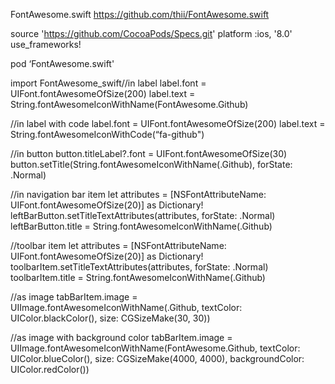 FontAwesome.swift
https://github.com/thii/FontAwesome.swift


source 'https://github.com/CocoaPods/Specs.git'
platform :ios, '8.0'
use_frameworks!


pod ‘FontAwesome.swift'


import FontAwesome_swift//in label
label.font = UIFont.fontAwesomeOfSize(200)
label.text = String.fontAwesomeIconWithName(FontAwesome.Github)

//in label with code
label.font = UIFont.fontAwesomeOfSize(200)
label.text = String.fontAwesomeIconWithCode(“fa-github")

//in button
button.titleLabel?.font = UIFont.fontAwesomeOfSize(30)
button.setTitle(String.fontAwesomeIconWithName(.Github), forState: .Normal)

//in navigation bar item
let attributes = [NSFontAttributeName: UIFont.fontAwesomeOfSize(20)] as Dictionary!
leftBarButton.setTitleTextAttributes(attributes, forState: .Normal)
leftBarButton.title = String.fontAwesomeIconWithName(.Github)

//toolbar item
let attributes = [NSFontAttributeName: UIFont.fontAwesomeOfSize(20)] as Dictionary!
toolbarItem.setTitleTextAttributes(attributes, forState: .Normal)
toolbarItem.title = String.fontAwesomeIconWithName(.Github)

//as image
tabBarItem.image = UIImage.fontAwesomeIconWithName(.Github, textColor: UIColor.blackColor(), size: CGSizeMake(30, 30))

//as image with background color
tabBarItem.image = UIImage.fontAwesomeIconWithName(FontAwesome.Github, textColor: UIColor.blueColor(), size: CGSizeMake(4000, 4000), backgroundColor: UIColor.redColor())
